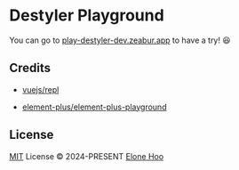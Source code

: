 # Destyler Playground

You can go to [play-destyler-dev.zeabur.app](https://play-destyler-dev.zeabur.app/) to have a try! 😆

## Credits

- [vuejs/repl](https://github.com/vuejs/repl)

- [element-plus/element-plus-playground](https://github.com/element-plus/element-plus-playground)

## License

[MIT](./LICENSE) License © 2024-PRESENT [Elone Hoo](https://github.com/elonehoo)
